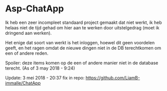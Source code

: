 # Asp-ChatApp

Ik heb een zeer incompleet standaard project gemaakt dat niet werkt, 
ik heb helaas niet de tijd gehad om hier aan te werken door uitstelgedrag (moet ik dringend aan werken).

Het enige dat soort van werkt is het inloggen, hoewel dit geen voordelen geeft, en het ragen omdat de nieuwe 
dingen niet in de DB terechtkomen om een of andere reden.

Spoiler: deze items komen op de een of andere manier niet in de database terecht. (As of 3 may 2018 - 9:24)

Update: 3 mei 2018 - 20:37
fix in repo: https://github.com/LiamB-immalle/ChatApp
